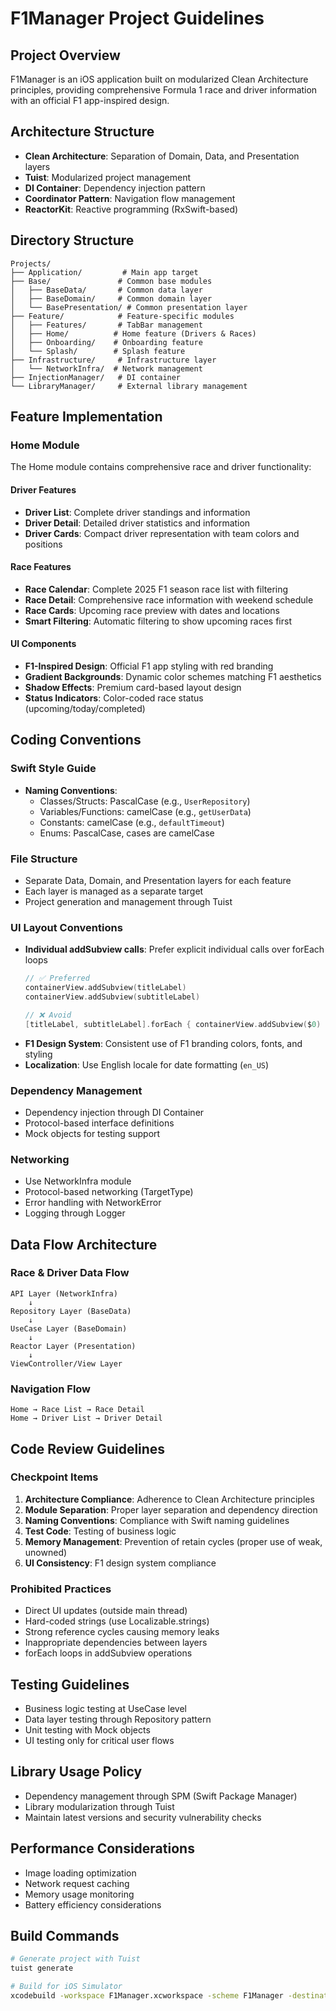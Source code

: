 # F1Manager Project Guidelines

## Project Overview
F1Manager is an iOS application built on modularized Clean Architecture principles, providing comprehensive Formula 1 race and driver information with an official F1 app-inspired design.

## Architecture Structure
- **Clean Architecture**: Separation of Domain, Data, and Presentation layers
- **Tuist**: Modularized project management
- **DI Container**: Dependency injection pattern
- **Coordinator Pattern**: Navigation flow management
- **ReactorKit**: Reactive programming (RxSwift-based)

## Directory Structure
```
Projects/
├── Application/         # Main app target
├── Base/               # Common base modules
│   ├── BaseData/       # Common data layer
│   ├── BaseDomain/     # Common domain layer
│   └── BasePresentation/ # Common presentation layer
├── Feature/            # Feature-specific modules
│   ├── Features/       # TabBar management
│   ├── Home/          # Home feature (Drivers & Races)
│   ├── Onboarding/    # Onboarding feature
│   └── Splash/        # Splash feature
├── Infrastructure/     # Infrastructure layer
│   └── NetworkInfra/  # Network management
├── InjectionManager/   # DI container
└── LibraryManager/     # External library management
```

## Feature Implementation

### Home Module
The Home module contains comprehensive race and driver functionality:

#### Driver Features
- **Driver List**: Complete driver standings and information
- **Driver Detail**: Detailed driver statistics and information
- **Driver Cards**: Compact driver representation with team colors and positions

#### Race Features
- **Race Calendar**: Complete 2025 F1 season race list with filtering
- **Race Detail**: Comprehensive race information with weekend schedule
- **Race Cards**: Upcoming race preview with dates and locations
- **Smart Filtering**: Automatic filtering to show upcoming races first

#### UI Components
- **F1-Inspired Design**: Official F1 app styling with red branding
- **Gradient Backgrounds**: Dynamic color schemes matching F1 aesthetics
- **Shadow Effects**: Premium card-based layout design
- **Status Indicators**: Color-coded race status (upcoming/today/completed)

## Coding Conventions

### Swift Style Guide
- **Naming Conventions**: 
  - Classes/Structs: PascalCase (e.g., `UserRepository`)
  - Variables/Functions: camelCase (e.g., `getUserData`)
  - Constants: camelCase (e.g., `defaultTimeout`)
  - Enums: PascalCase, cases are camelCase

### File Structure
- Separate Data, Domain, and Presentation layers for each feature
- Each layer is managed as a separate target
- Project generation and management through Tuist

### UI Layout Conventions
- **Individual addSubview calls**: Prefer explicit individual calls over forEach loops
  ```swift
  // ✅ Preferred
  containerView.addSubview(titleLabel)
  containerView.addSubview(subtitleLabel)
  
  // ❌ Avoid
  [titleLabel, subtitleLabel].forEach { containerView.addSubview($0) }
  ```
- **F1 Design System**: Consistent use of F1 branding colors, fonts, and styling
- **Localization**: Use English locale for date formatting (`en_US`)

### Dependency Management
- Dependency injection through DI Container
- Protocol-based interface definitions
- Mock objects for testing support

### Networking
- Use NetworkInfra module
- Protocol-based networking (TargetType)
- Error handling with NetworkError
- Logging through Logger

## Data Flow Architecture

### Race & Driver Data Flow
```
API Layer (NetworkInfra)
    ↓
Repository Layer (BaseData)
    ↓
UseCase Layer (BaseDomain)
    ↓
Reactor Layer (Presentation)
    ↓
ViewController/View Layer
```

### Navigation Flow
```
Home → Race List → Race Detail
Home → Driver List → Driver Detail
```

## Code Review Guidelines

### Checkpoint Items
1. **Architecture Compliance**: Adherence to Clean Architecture principles
2. **Module Separation**: Proper layer separation and dependency direction
3. **Naming Conventions**: Compliance with Swift naming guidelines
4. **Test Code**: Testing of business logic
5. **Memory Management**: Prevention of retain cycles (proper use of weak, unowned)
6. **UI Consistency**: F1 design system compliance

### Prohibited Practices
- Direct UI updates (outside main thread)
- Hard-coded strings (use Localizable.strings)
- Strong reference cycles causing memory leaks
- Inappropriate dependencies between layers
- forEach loops in addSubview operations

## Testing Guidelines
- Business logic testing at UseCase level
- Data layer testing through Repository pattern
- Unit testing with Mock objects
- UI testing only for critical user flows

## Library Usage Policy
- Dependency management through SPM (Swift Package Manager)
- Library modularization through Tuist
- Maintain latest versions and security vulnerability checks

## Performance Considerations
- Image loading optimization
- Network request caching
- Memory usage monitoring
- Battery efficiency considerations

## Build Commands
```bash
# Generate project with Tuist
tuist generate

# Build for iOS Simulator
xcodebuild -workspace F1Manager.xcworkspace -scheme F1Manager -destination 'platform=iOS Simulator,id=<DEVICE_ID>' build
```